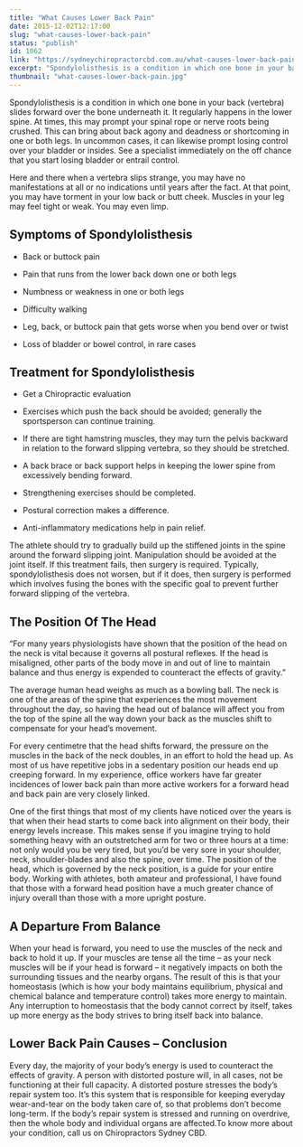 ```yaml
---
title: "What Causes Lower Back Pain"
date: 2015-12-02T12:17:00
slug: "what-causes-lower-back-pain"
status: "publish"
id: 1062
link: "https://sydneychiropractorcbd.com.au/what-causes-lower-back-pain/"
excerpt: "Spondylolisthesis is a condition in which one bone in your back (vertebra) slides forward over the bone underneath it. It regularly happens in the lower spine. At times, this may prompt your spinal rope or nerve roots being crushed. This can bring about back agony and deadness or shortcoming in one or both legs. In […]"
thumbnail: "what-causes-lower-back-pain.jpg"
---
```


Spondylolisthesis is a condition in which one bone in your back (vertebra) slides forward over the bone underneath it. It regularly happens in the lower spine. At times, this may prompt your spinal rope or nerve roots being crushed. This can bring about back agony and deadness or shortcoming in one or both legs. In uncommon cases, it can likewise prompt losing control over your bladder or insides. See a specialist immediately on the off chance that you start losing bladder or entrail control.

Here and there when a vertebra slips strange, you may have no manifestations at all or no indications until years after the fact. At that point, you may have torment in your low back or butt cheek. Muscles in your leg may feel tight or weak. You may even limp.

## Symptoms of Spondylolisthesis

- Back or buttock pain

- Pain that runs from the lower back down one or both legs

- Numbness or weakness in one or both legs

- Difficulty walking

- Leg, back, or buttock pain that gets worse when you bend over or twist

- Loss of bladder or bowel control, in rare cases

## Treatment for Spondylolisthesis

- Get a Chiropractic evaluation

- Exercises which push the back should be avoided; generally the sportsperson can continue training.

- If there are tight hamstring muscles, they may turn the pelvis backward in relation to the forward slipping vertebra, so they should be stretched.

- A back brace or back support helps in keeping the lower spine from excessively bending forward.

- Strengthening exercises should be completed.

- Postural correction makes a difference.

- Anti-inflammatory medications help in pain relief.

The athlete should try to gradually build up the stiffened joints in the spine around the forward slipping joint. Manipulation should be avoided at the joint itself. If this treatment fails, then surgery is required. Typically, spondylolisthesis does not worsen, but if it does, then surgery is performed which involves fusing the bones with the specific goal to prevent further forward slipping of the vertebra.

## The Position Of The Head

“For many years physiologists have shown that the position of the head on the neck is vital because it governs all postural reflexes. If the head is misaligned, other parts of the body move in and out of line to maintain balance and thus energy is expended to counteract the effects of gravity.”

The average human head weighs as much as a bowling ball. The neck is one of the areas of the spine that experiences the most movement throughout the day, so having the head out of balance will affect you from the top of the spine all the way down your back as the muscles shift to compensate for your head’s movement.

For every centimetre that the head shifts forward, the pressure on the muscles in the back of the neck doubles, in an effort to hold the head up. As most of us have repetitive jobs in a sedentary position our heads end up creeping forward. In my experience, office workers have far greater incidences of lower back pain than more active workers for a forward head and back pain are very closely linked.

One of the first things that most of my clients have noticed over the years is that when their head starts to come back into alignment on their body, their energy levels increase. This makes sense if you imagine trying to hold something heavy with an outstretched arm for two or three hours at a time: not only would you be very tired, but you’d be very sore in your shoulder, neck, shoulder-blades and also the spine, over time. The position of the head, which is governed by the neck position, is a guide for your entire body. Working with athletes, both amateur and professional, I have found that those with a forward head position have a much greater chance of injury overall than those with a more upright posture.

## A Departure From Balance

When your head is forward, you need to use the muscles of the neck and back to hold it up. If your muscles are tense all the time – as your neck muscles will be if your head is forward – it negatively impacts on both the surrounding tissues and the nearby organs. The result of this is that your homeostasis (which is how your body maintains equilibrium, physical and chemical balance and temperature control) takes more energy to maintain. Any interruption to homeostasis that the body cannot correct by itself, takes up more energy as the body strives to bring itself back into balance.

## Lower Back Pain Causes – Conclusion

Every day, the majority of your body’s energy is used to counteract the effects of gravity. A person with distorted posture will, in all cases, not be functioning at their full capacity. A distorted posture stresses the body’s repair system too. It’s this system that is responsible for keeping everyday wear-and-tear on the body taken care of, so that problems don’t become long-term. If the body’s repair system is stressed and running on overdrive, then the whole body and individual organs are affected.To know more about your condition, call us on Chiropractors Sydney CBD.
